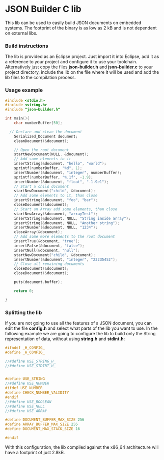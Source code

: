 # JSON Builder C lib

This lib can be used to easily build JSON documents on embedded systems. The footprint of the binary is as low as 2 kB and is not dependent on external libs.

### Build instructions

The lib is provided as an Eclipse project. Just import it into Eclipse, add it as a reference to your project and configure it to use your toolchain. Alternatively just copy the files **json-builder.h** and **json-builder.c** to your project directory, include the lib on the file where it will be used and add the lib files to the compilation process.

### Usage example

```c
#include <stdio.h>
#include <string.h>
#include "json-builder.h"

int main(){  
	char numberBuffer[50];

  // Declare and clean the document
	Serialized_Document document;  
	cleanDocument(&document);

	// Open the root document
	startNewDocument(NULL, &document);
	// Add some elements to it
	insertString(&document, "hello", "world");
	sprintf(numberBuffer, "%d", 1);
	insertNumber(&document, "integer", numberBuffer);
	sprintf(numberBuffer, "%.1f", -1.9);
	insertNumber(&document, "float", "-1.9e1");
	// Start a child document
	startNewDocument("child", &document);
	// Add some elements to it, than close
	insertString(&document, "foo", "bar");
	closeDocument(&document);
	// Start an Array add some elements, than close
	startNewArray(&document, "arrayTest");
	insertString(&document, NULL, "String inside array");
	insertString(&document, NULL, "Another string");
	insertNumber(&document, NULL, "1234");
	closeArray(&document);
	// Add some more elements to the root document
	insertTrue(&document, "true");
	insertFalse(&document, "false");
	insertNull(&document, "null");
	startNewDocument("child", &document);
	insertNumber(&document, "integer", "23235452");
	// Close all remaining documents
	closeDocument(&document);
	closeDocument(&document);

	puts(document.buffer);

	return 0;

}


```

### Splitting the lib

If you are not going to use all the features of a JSON document, you can edit the file **config.h** and select what parts of the lib you want to use. In the following example we are going to configure the lib to build only the String representation of data, without using **string.h** and **stdint.h**:

```c
#ifndef _H_CONFIG_
#define _H_CONFIG_

//#define USE_STRING_H_
//#define USE_STDINT_H_


#define USE_STRING
//#define USE_NUMBER
#ifdef USE_NUMBER
#define CHECK_NUMBER_VALIDITY
#endif
//#define USE_BOOLEAN
//#define USE_NULL
//#define USE_ARRAY

#define DOCUMENT_BUFFER_MAX_SIZE 256
#define ARRAY_BUFFER_MAX_SIZE 256
#define DOCUMENT_MAX_STACK_SIZE 16

#endif


```

With this configuration, the lib compiled against the x86_64 architecture will have a footprint of just 2.8kB.
